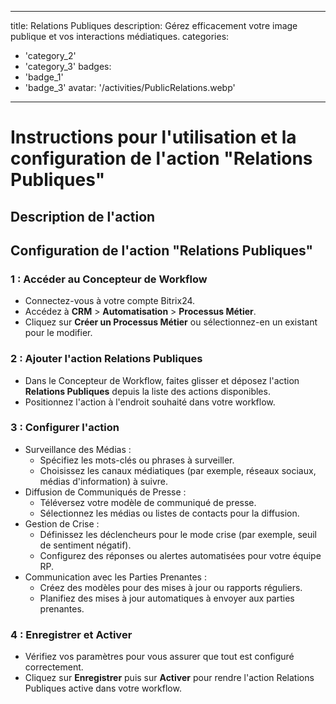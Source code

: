 
---
title: Relations Publiques
description: Gérez efficacement votre image publique et vos interactions médiatiques.
categories: 
  - 'category_2'
  - 'category_3'
badges: 
  - 'badge_1'
  - 'badge_3'
avatar: '/activities/PublicRelations.webp'
---
# Instructions pour l'utilisation et la configuration de l'action "Relations Publiques"

## Description de l'action

## **Configuration de l'action "Relations Publiques"**

### 1 : Accéder au Concepteur de Workflow
- Connectez-vous à votre compte Bitrix24.
- Accédez à **CRM** > **Automatisation** > **Processus Métier**.
- Cliquez sur **Créer un Processus Métier** ou sélectionnez-en un existant pour le modifier.

### 2 : Ajouter l'action Relations Publiques
- Dans le Concepteur de Workflow, faites glisser et déposez l'action **Relations Publiques** depuis la liste des actions disponibles.
- Positionnez l'action à l'endroit souhaité dans votre workflow.

### 3 : Configurer l'action
- Surveillance des Médias :
  - Spécifiez les mots-clés ou phrases à surveiller.
  - Choisissez les canaux médiatiques (par exemple, réseaux sociaux, médias d'information) à suivre.
- Diffusion de Communiqués de Presse :
  - Téléversez votre modèle de communiqué de presse.
  - Sélectionnez les médias ou listes de contacts pour la diffusion.
- Gestion de Crise :
  - Définissez les déclencheurs pour le mode crise (par exemple, seuil de sentiment négatif).
  - Configurez des réponses ou alertes automatisées pour votre équipe RP.
- Communication avec les Parties Prenantes :
  - Créez des modèles pour des mises à jour ou rapports réguliers.
  - Planifiez des mises à jour automatiques à envoyer aux parties prenantes.

### 4 : Enregistrer et Activer
- Vérifiez vos paramètres pour vous assurer que tout est configuré correctement.
- Cliquez sur **Enregistrer** puis sur **Activer** pour rendre l'action Relations Publiques active dans votre workflow.
